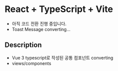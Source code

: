 # React + TypeScript + Vite

- 아직 코드 전환 진행 중입니다.
- Toast Message converting...

## Description

- Vue 3 typescript로 작성된 공통 컴포넌트 converting
- views/components
